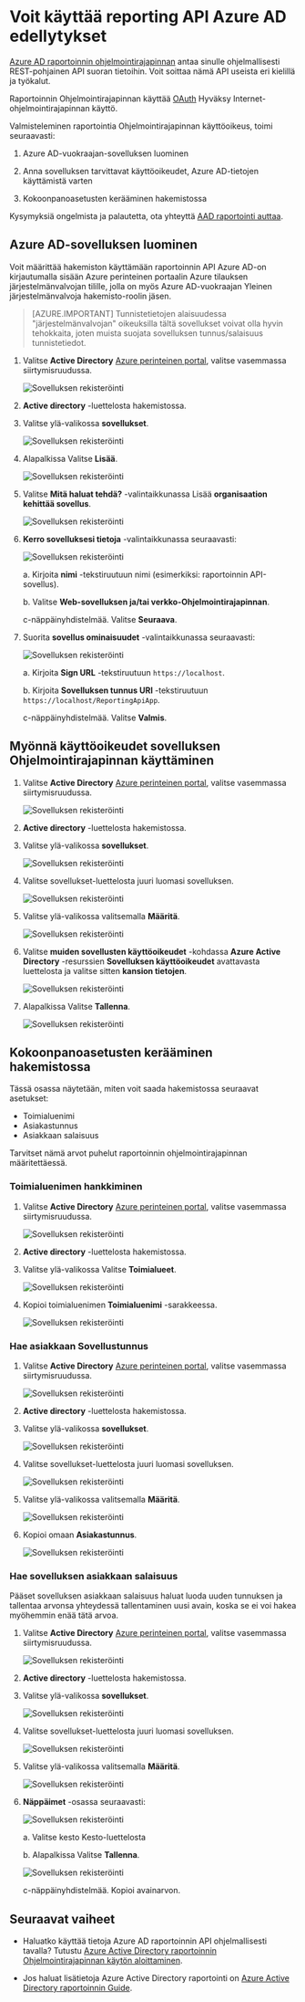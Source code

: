 <properties
    pageTitle="Voit käyttää reporting API Azure AD edellytykset. | Microsoft Azure"
    description="Lisätietoja käyttämään raportoinnin API Azure AD edellytykset"
    services="active-directory"
    documentationCenter=""
    authors="dhanyahk"
    manager="femila"
    editor=""/>

<tags
    ms.service="active-directory"
    ms.devlang="na"
    ms.topic="article"
    ms.tgt_pltfrm="na"
    ms.workload="identity"
    ms.date="09/25/2016"
    ms.author="dhanyahk;markvi"/>

# <a name="prerequisites-to-access-the-azure-ad-reporting-api"></a>Voit käyttää reporting API Azure AD edellytykset 

[Azure AD raportoinnin ohjelmointirajapinnan](https://msdn.microsoft.com/library/azure/ad/graph/howto/azure-ad-reports-and-events-preview) antaa sinulle ohjelmallisesti REST-pohjainen API suoran tietoihin. Voit soittaa nämä API useista eri kielillä ja työkalut.

Raportoinnin Ohjelmointirajapinnan käyttää [OAuth](https://msdn.microsoft.com/library/azure/dn645545.aspx) Hyväksy Internet-ohjelmointirajapinnan käyttö. 

Valmisteleminen raportointia Ohjelmointirajapinnan käyttöoikeus, toimi seuraavasti:

1. Azure AD-vuokraajan-sovelluksen luominen 

2. Anna sovelluksen tarvittavat käyttöoikeudet, Azure AD-tietojen käyttämistä varten

3. Kokoonpanoasetusten kerääminen hakemistossa

Kysymyksiä ongelmista ja palautetta, ota yhteyttä [AAD raportointi auttaa](mailto:aadreportinghelp@microsoft.com).


## <a name="create-an-azure-ad-application"></a>Azure AD-sovelluksen luominen

Voit määrittää hakemiston käyttämään raportoinnin API Azure AD-on kirjautumalla sisään Azure perinteinen portaalin Azure tilauksen järjestelmänvalvojan tilille, jolla on myös Azure AD-vuokraajan Yleinen järjestelmänvalvoja hakemisto-roolin jäsen.

> [AZURE.IMPORTANT] Tunnistetietojen alaisuudessa "järjestelmänvalvojan" oikeuksilla tältä sovellukset voivat olla hyvin tehokkaita, joten muista suojata sovelluksen tunnus/salaisuus tunnistetiedot.


1. Valitse **Active Directory** [Azure perinteinen portal](https://manage.windowsazure.com), valitse vasemmassa siirtymisruudussa.

    ![Sovelluksen rekisteröinti](./media/active-directory-reporting-api-prerequisites/01.png) 

2. **Active directory** -luettelosta hakemistossa.

3. Valitse ylä-valikossa **sovellukset**.

    ![Sovelluksen rekisteröinti](./media/active-directory-reporting-api-prerequisites/02.png) 

4. Alapalkissa Valitse **Lisää**.

    ![Sovelluksen rekisteröinti](./media/active-directory-reporting-api-prerequisites/03.png) 

5. Valitse **Mitä haluat tehdä?** -valintaikkunassa Lisää **organisaation kehittää sovellus**. 

    ![Sovelluksen rekisteröinti](./media/active-directory-reporting-api-prerequisites/04.png) 


6. **Kerro sovelluksesi tietoja** -valintaikkunassa seuraavasti: 

    ![Sovelluksen rekisteröinti](./media/active-directory-reporting-api-prerequisites/05.png) 

    a. Kirjoita **nimi** -tekstiruutuun nimi (esimerkiksi: raportoinnin API-sovellus).

    b. Valitse **Web-sovelluksen ja/tai verkko-Ohjelmointirajapinnan**.

    c-näppäinyhdistelmää. Valitse **Seuraava**.


7. Suorita **sovellus ominaisuudet** -valintaikkunassa seuraavasti: 

    ![Sovelluksen rekisteröinti](./media/active-directory-reporting-api-prerequisites/06.png) 

    a. Kirjoita **Sign URL** -tekstiruutuun `https://localhost`.

    b. Kirjoita **Sovelluksen tunnus URI** -tekstiruutuun ```https://localhost/ReportingApiApp```.

    c-näppäinyhdistelmää. Valitse **Valmis**.



## <a name="grant-your-application-permission-to-use-the-api"></a>Myönnä käyttöoikeudet sovelluksen Ohjelmointirajapinnan käyttäminen

1. Valitse **Active Directory** [Azure perinteinen portal](https://manage.windowsazure.com/), valitse vasemmassa siirtymisruudussa.

    ![Sovelluksen rekisteröinti](./media/active-directory-reporting-api-prerequisites/01.png) 

2. **Active directory** -luettelosta hakemistossa.

3. Valitse ylä-valikossa **sovellukset**.

    ![Sovelluksen rekisteröinti](./media/active-directory-reporting-api-prerequisites/02.png)


3. Valitse sovellukset-luettelosta juuri luomasi sovelluksen.

    ![Sovelluksen rekisteröinti](./media/active-directory-reporting-api-prerequisites/07.png)

4. Valitse ylä-valikossa valitsemalla **Määritä**.

    ![Sovelluksen rekisteröinti](./media/active-directory-reporting-api-prerequisites/08.png)


5. Valitse **muiden sovellusten käyttöoikeudet** -kohdassa **Azure Active Directory** -resurssien **Sovelluksen käyttöoikeudet** avattavasta luettelosta ja valitse sitten **kansion tietojen**.

    ![Sovelluksen rekisteröinti](./media/active-directory-reporting-api-prerequisites/09.png)


5. Alapalkissa Valitse **Tallenna**.

    ![Sovelluksen rekisteröinti](./media/active-directory-reporting-api-prerequisites/10.png)


## <a name="gather-configuration-settings-from-your-directory"></a>Kokoonpanoasetusten kerääminen hakemistossa

Tässä osassa näytetään, miten voit saada hakemistossa seuraavat asetukset:

- Toimialuenimi
- Asiakastunnus
- Asiakkaan salaisuus

Tarvitset nämä arvot puhelut raportoinnin ohjelmointirajapinnan määritettäessä. 


### <a name="get-your-domain-name"></a>Toimialuenimen hankkiminen

1. Valitse **Active Directory** [Azure perinteinen portal](https://manage.windowsazure.com), valitse vasemmassa siirtymisruudussa.

    ![Sovelluksen rekisteröinti](./media/active-directory-reporting-api-prerequisites/01.png) 

2. **Active directory** -luettelosta hakemistossa.

3. Valitse ylä-valikossa Valitse **Toimialueet**.

    ![Sovelluksen rekisteröinti](./media/active-directory-reporting-api-prerequisites/11.png) 

4. Kopioi toimialuenimen **Toimialuenimi** -sarakkeessa.

    ![Sovelluksen rekisteröinti](./media/active-directory-reporting-api-prerequisites/12.png) 


### <a name="get-the-applications-client-id"></a>Hae asiakkaan Sovellustunnus

1. Valitse **Active Directory** [Azure perinteinen portal](https://manage.windowsazure.com), valitse vasemmassa siirtymisruudussa.

    ![Sovelluksen rekisteröinti](./media/active-directory-reporting-api-prerequisites/01.png) 

2. **Active directory** -luettelosta hakemistossa.

3. Valitse ylä-valikossa **sovellukset**.

    ![Sovelluksen rekisteröinti](./media/active-directory-reporting-api-prerequisites/02.png) 

4. Valitse sovellukset-luettelosta juuri luomasi sovelluksen.

    ![Sovelluksen rekisteröinti](./media/active-directory-reporting-api-prerequisites/07.png)

4. Valitse ylä-valikossa valitsemalla **Määritä**.

    ![Sovelluksen rekisteröinti](./media/active-directory-reporting-api-prerequisites/08.png)

4. Kopioi omaan **Asiakastunnus**.

    ![Sovelluksen rekisteröinti](./media/active-directory-reporting-api-prerequisites/13.png)


### <a name="get-the-applications-client-secret"></a>Hae sovelluksen asiakkaan salaisuus

Pääset sovelluksen asiakkaan salaisuus haluat luoda uuden tunnuksen ja tallentaa arvonsa yhteydessä tallentaminen uusi avain, koska se ei voi hakea myöhemmin enää tätä arvoa.

1. Valitse **Active Directory** [Azure perinteinen portal](https://manage.windowsazure.com), valitse vasemmassa siirtymisruudussa.

    ![Sovelluksen rekisteröinti](./media/active-directory-reporting-api-prerequisites/01.png) 

2. **Active directory** -luettelosta hakemistossa.

3. Valitse ylä-valikossa **sovellukset**.

    ![Sovelluksen rekisteröinti](./media/active-directory-reporting-api-prerequisites/02.png) 

4. Valitse sovellukset-luettelosta juuri luomasi sovelluksen.

    ![Sovelluksen rekisteröinti](./media/active-directory-reporting-api-prerequisites/07.png)

4. Valitse ylä-valikossa valitsemalla **Määritä**.

    ![Sovelluksen rekisteröinti](./media/active-directory-reporting-api-prerequisites/08.png)

5. **Näppäimet** -osassa seuraavasti: 

    ![Sovelluksen rekisteröinti](./media/active-directory-reporting-api-prerequisites/14.png)

    a. Valitse kesto Kesto-luettelosta

    b. Alapalkissa Valitse **Tallenna**.

    ![Sovelluksen rekisteröinti](./media/active-directory-reporting-api-prerequisites/10.png)

    c-näppäinyhdistelmää. Kopioi avainarvon.

## <a name="next-steps"></a>Seuraavat vaiheet

- Haluatko käyttää tietoja Azure AD raportoinnin API ohjelmallisesti tavalla? Tutustu [Azure Active Directory raportoinnin Ohjelmointirajapinnan käytön aloittaminen](active-directory-reporting-api-getting-started.md).

- Jos haluat lisätietoja Azure Active Directory raportointi on [Azure Active Directory raportoinnin Guide](active-directory-reporting-guide.md).  
